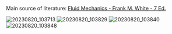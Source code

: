 Main source of literature: [Fluid Mechanics - Frank M. White - 7 Ed.](https://iem.ca/pdf/resources/Fluid%20Mechanics,%207th%20Ed.%20(Mcgraw-Hill%20Series%20in%20Mechanical%20Engineering).pdf)

![20230820_103713](https://github.com/GBlanch/Multivar.-calculus-on-AFM/assets/136500426/e6450a99-033c-49c0-bc25-79826744c831)
![20230820_103829](https://github.com/GBlanch/Multivar.-calculus-on-AFM/assets/136500426/6d2dda9d-414c-40c1-9f39-cbbf5ec90713)
![20230820_103840](https://github.com/GBlanch/Multivar.-calculus-on-AFM/assets/136500426/0275b3d0-1f18-4f2d-9eb0-d3550109e158)
![20230820_103848](https://github.com/GBlanch/Multivar.-calculus-on-AFM/assets/136500426/84772c8d-611f-477d-9f1f-51d588fc5bcf)
